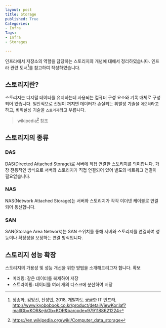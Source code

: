 ```yaml
---
layout: post
title: Storage
published: True
Categories:
- Infra
Tags:
- Infra
- Storages

---
```


인프라에서 저장소의 역할을 담당하는 스토리지의 개념에 대해서 정리하였습니다. 인프라 관련 도서[^2]를 참고하여 작성하였습니다.



<!--more-->



## 스토리지란?

스토리지는 디지털 데이터를 유지하는데 사용되는 컴퓨터 구성 요소와 기록 매체로 구성되어 있습니다. 일반적으로 전원이 꺼지면 데이터가 손실되는 휘발성 기술을 `메모리`라고 하고, 비휘살성 기술을 `스토리지`라고 부릅니다.

> wikipedia[^1] 참조



## 스토리지의 종류

### DAS

DAS(Directed Attached Storage)로 서버에 직접 연결한 스토리지를 의미합니다. 가장 전통적인 방식으로 서버와 스토리지가 직접 연결되어 있어 별도의 네트워크 연결이 필요없습니다.



### NAS

NAS(Network Attached Storage)는 서버와 스토리지가 각각 이더넷 케이블로 연결되어 통신합니다. 



### SAN

SAN(Storage Area Network)는 SAN 스위치를 통해 서버와 스토리지를 연결하여 성능이나 확장성을 보장하는 연결 방식입니다.



## 스토리지 성능 확장

스토리지의 가용성 및 성능 개선을 위한 방법을 소개해드리고자 합니다. 확보



- 미러링: 같은 데이터를 복제하여 저장
- 스트라이핑: 데이터를 여러 개의 디스크에 분산하여 저장



[^1]: https://en.wikipedia.org/wiki/Computer_data_storage
[^2 ]: 정송화, 김엉선, 전성민, 2018, 개발자도 궁금한 IT 인프라, http://www.kyobobook.co.kr/product/detailViewKor.laf?mallGb=KOR&ejkGb=KOR&barcode=9791188621224